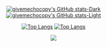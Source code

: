 <!--
**givemechocopy/givemechocopy** is a ✨ _special_ ✨ repository because its `README.md` (this file) appears on your GitHub profile.
### Hi there 👋
Here are some ideas to get you started:

- 🔭 I’m currently working on ...
- 🌱 I’m currently learning ...
- 👯 I’m looking to collaborate on ...
- 🤔 I’m looking for help with ...
- 💬 Ask me about ...
- 📫 How to reach me: ...
- 😄 Pronouns: ...
- ⚡ Fun fact: ...
-->


<div align="center">

[![givemechocopy's GitHub stats-Dark](https://github-readme-stats.vercel.app/api?username=givemechocopy&show_icons=true&theme=dark#gh-dark-mode-only)](https://github.com/anuraghazra/github-readme-stats#gh-dark-mode-only)
[![givemechocopy's GitHub stats-Light](https://github-readme-stats.vercel.app/api?username=givemechocopy&show_icons=true&theme=default#gh-light-mode-only)](https://github.com/anuraghazra/github-readme-stats#gh-light-mode-only)

[![Top Langs](https://github-readme-stats.vercel.app/api/top-langs/?username=givemechocopy&layout=compact&theme=dark#gh-dark-mode-only)](https://github.com/anuraghazra/github-readme-stats#gh-dark-mode-only)
[![Top Langs](https://github-readme-stats.vercel.app/api/top-langs/?username=givemechocopy&layout=compact&theme=default#gh-light-mode-only)](https://github.com/anuraghazra/github-readme-stats#gh-light-mode-only)

<p align="center">
  <a href="https://github.com/givemechocopy"><img src="https://hits.seeyoufarm.com/api/count/incr/badge.svg?url=https%3A%2F%2Fgithub.com%2Fgivemechocopy&count_bg=%23A8E326&title_bg=%23FFAE00&icon=tensorflow.svg&icon_color=%23FFFFFF&title=HITS&edge_flat=false"/></a>
</p>

</div>



<!--
<a href="https://hhpluscertificateofcompletion.oopy.io/">
  <img src="https://static.spartacodingclub.kr/hanghae99/plus/completion/badge_purple.svg" />
</a>
-->
